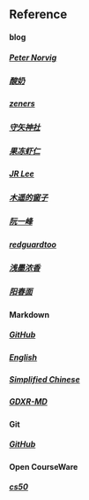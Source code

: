Reference  
-----------  
#### blog  
  ##### [Peter Norvig](http://norvig.com/)
  ##### [酸奶](https://colorsxy.com/)
  ##### [zeners](http://www.zouxunxi.com/)
  ##### [守矢神社](http://blog.sanaemio.com/)
  ##### [果冻虾仁](http://guodongxiaren.me/)
  ##### [JR Lee](https://jrleeradio.wordpress.com/)
  ##### [木遥的窗子](http://blog.farmostwood.net/)
  ##### [阮一峰](http://www.ruanyifeng.com/blog/)  
  ##### [redguardtoo](http://blog.binchen.org/index.html)
  ##### [浅墨浓香](https://www.cnblogs.com/5iedu/)   
  ##### [阳春面](https://appkfz.com/)

#### Markdown  
  ##### [GitHub](https://guides.github.com/features/mastering-markdown/)  
  ##### [English](http://daringfireball.net/projects/markdown/syntax)  
  ##### [Simplified Chinese](http://www.appinn.com/markdown)  
  ##### [GDXR-MD](https://github.com/guodongxiaren/README)  

#### Git  
  ##### [GitHub](https://services.github.com/on-demand/downloads/github-git-cheat-sheet.pdf)  

#### Open CourseWare  
  ##### [cs50](https://cs50.harvard.edu/)
